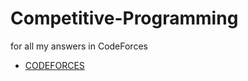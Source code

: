 # Competitive-Programming

for all my answers in CodeForces

- [CODEFORCES](https://codeforces.com/)
